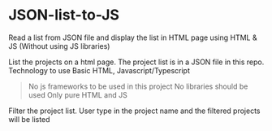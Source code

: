 # JSON-list-to-JS
Read a list from JSON file and display the list in HTML page using HTML &amp; JS (Without using JS libraries)

List the projects on a html page. The project list is in a JSON file in this repo.
Technology to use
Basic HTML, Javascript/Typescript
> No js frameworks to be used in this project
> No libraries should be used
> Only pure HTML and JS 

Filter the project list. User type in the project name and the filtered projects will be listed
